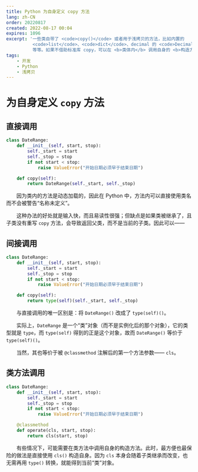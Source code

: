 ```yaml
---
title: Python 为自身定义 copy 方法
lang: zh-CN
order: 20220817
created: 2022-08-17 00:04
expires: 1096
excerpt: '一些类自带了 <code>copy()</code> 或者用于浅拷贝的方法，比如内置的
          <code>list</code>、<code>dict</code>、decimal 的 <code>Decimal</code>
          等等。如果不借助标准库 copy，可以在 <b>类体内</b> 调用自身的 <b>构造方法</b> 达到相同目的。'
tags:
    - 开发
    - Python
    - 浅拷贝
---
```


# 为自身定义 `copy` 方法

<RevisionInfo indent/>

## 直接调用

```python
class DateRange:
    def __init__(self, start, stop):
        self._start = start
        self._stop = stop
        if not start < stop:
            raise ValueError("开始日期必须早于结束日期")

    def copy(self):
        return DateRange(self._start, self._stop)
```

　　因为类内的方法是动态加载的，因此在 Python 中，方法内可以直接使用类名而不会被警告“名称未定义”。

　　这种办法的好处就是输入快，而且易读性很强；但缺点是如果类被继承了，且子类没有重写 `copy` 方法，会导致返回父类，而不是当前的子类。因此可以——

## 间接调用

```python
class DateRange:
    def __init__(self, start, stop):
        self._start = start
        self._stop = stop
        if not start < stop:
            raise ValueError("开始日期必须早于结束日期")

    def copy(self):
        return type(self)(self._start, self._stop)
```

　　与直接调用的唯一区别是：将 `DateRange()` 改成了 `type(self)()`。

　　实际上，`DateRange` 是一个“类”对象（而不是实例化后的那个对象），它的类型就是 `type`，而 `type(self)` 得到的正是这个对象，故而 `DateRange()` 等价于 `type(self)()`。

　　当然，其也等价于被 `@classmethod` 注解后的第一个方法参数—— `cls`。

## 类方法调用

```python
class DateRange:
    def __init__(self, start, stop):
        self._start = start
        self._stop = stop
        if not start < stop:
            raise ValueError("开始日期必须早于结束日期")

    @classmethod
    def operate(cls, start, stop):
        return cls(start, stop)
```

　　有些情况下，可能需要在类方法中调用自身的构造方法。此时，最方便也最保险的做法是直接使用 `cls()` 构造自身。因为 `cls` 本身会随着子类继承而改变，也无需再用 `type()` 转换，就能得到当前“类”对象。

